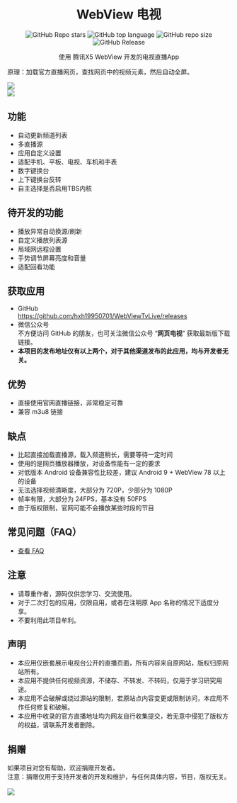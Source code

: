 <div align="center">
    <h1>WebView 电视</h1>
<div align="center">

![GitHub Repo stars](https://img.shields.io/github/stars/hxh19950701/WebViewTvLive)
![GitHub top language](https://img.shields.io/github/languages/top/hxh19950701/WebViewTvLive)
![GitHub repo size](https://img.shields.io/github/repo-size/hxh19950701/WebViewTvLive)
![GitHub Release](https://img.shields.io/github/v/release/hxh19950701/WebViewTvLive)


</div>
    <p>使用 腾讯X5 WebView 开发的电视直播App</p>
</div>
    <p>原理：加载官方直播网页，查找网页中的视频元素，然后自动全屏。</p>

    
<img src="./images/image_9.jpg"/>
<br/>
<img src="./images/image_10.jpg"/>


## 功能

- 自动更新频道列表
- 多直播源
- 应用自定义设置
- 适配手机、平板、电视、车机和手表
- 数字键换台
- 上下键换台反转
- 自主选择是否启用TBS内核

## 待开发的功能
- 播放异常自动换源/刷新
- 自定义播放列表源
- 局域网远程设置
- 手势调节屏幕亮度和音量
- 适配回看功能

## 获取应用
- GitHub <br>
https://github.com/hxh19950701/WebViewTvLive/releases <br>
- 微信公众号 <br>
不方便访问 GitHub 的朋友，也可关注微信公众号 “**网页电视**” 获取最新版下载链接。 <br>
- **本项目的发布地址仅有以上两个，对于其他渠道发布的此应用，均与开发者无关。**<br>

## 优势

- 直接使用官网直播链接，非常稳定可靠
- 兼容 m3u8 链接

## 缺点

- 比起直接加载直播源，载入频道稍长，需要等待一定时间
- 使用的是网页播放器播放，对设备性能有一定的要求
- 对低版本 Android 设备兼容性比较差，建议 Android 9 + WebView 78 以上的设备
- 无法选择视频清晰度，大部分为 720P，少部分为 1080P
- 帧率有限，大部分为 24FPS，基本没有 50FPS
- 由于版权限制，官网可能不会播放某些时段的节目

## 常见问题（FAQ）

- [查看 FAQ](FAQ.md)

## 注意
- 请尊重作者，源码仅供您学习、交流使用。<br/>
- 对于二次打包的应用，仅限自用，或者在注明原 App 名称的情况下适度分享。<br/>
- 不要利用此项目牟利。<br/>

## 声明
- 本应用仅嵌套展示电视台公开的直播页面，所有内容来自原网站，版权归原网站所有。
- 本应用不提供任何视频资源，不储存、不转发、不转码，仅用于学习研究用途。
- 本应用不会破解或绕过源站的限制，若原站点内容变更或限制访问，本应用不作任何修复和破解。
- 本应用中收录的官方直播地址均为网友自行收集提交，若无意中侵犯了版权方的权益，请联系开发者删除。<br/>

## 捐赠
如果项目对您有帮助，欢迎捐赠开发者。<br/>
注意：捐赠仅用于支持开发者的开发和维护，与任何具体内容，节目，版权无关。<br/>
<br/>
<img src="./images/image_5.png"/>